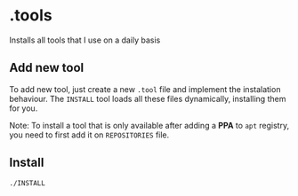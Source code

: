 # .tools

Installs all tools that I use on a daily basis

## Add new tool

To add new tool, just create a new `.tool` file and implement the instalation behaviour. The `INSTALL` tool loads all these files dynamically, installing them for you.

Note: To install a tool that is only available after adding a **PPA** to `apt` registry, you need to first add it on `REPOSITORIES` file.

## Install

```bash
./INSTALL
```